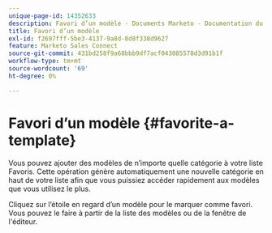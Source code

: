 ```yaml
---
unique-page-id: 14352633
description: Favori d’un modèle - Documents Marketo - Documentation du produit
title: Favori d’un modèle
exl-id: f2697fff-5be3-4137-9a8d-8d8f338d9627
feature: Marketo Sales Connect
source-git-commit: 431bd258f9a68bbb9df7acf043085578d3d91b1f
workflow-type: tm+mt
source-wordcount: '69'
ht-degree: 0%

---
```


# Favori d’un modèle {#favorite-a-template}

Vous pouvez ajouter des modèles de n’importe quelle catégorie à votre liste Favoris. Cette opération génère automatiquement une nouvelle catégorie en haut de votre liste afin que vous puissiez accéder rapidement aux modèles que vous utilisez le plus.

Cliquez sur l’étoile en regard d’un modèle pour le marquer comme favori. Vous pouvez le faire à partir de la liste des modèles ou de la fenêtre de l&#39;éditeur.
